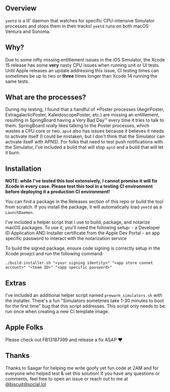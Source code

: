 ## Overview
`yeetd` is a lil' daemon that watches for specific CPU-intensive Simulator processes and stops them in their tracks! `yeetd` runs on both macOS Ventura and Sonoma.

## Why?
Due to some nifty missing entitlement issues in the iOS Simulator, the Xcode 15 release has some **very** nasty CPU issues when running unit or UI tests. Until Apple releases an update addressing this issue, CI testing times can sometimes be up to two or **three** times longer than Xcode 14 running the same tests.

## What are the processes?
During my testing, I found that a handful of *Poster processes (AegirPoster, ExtragalacticPoster, KaleidoscopePoster, etc.) are missing an entitlement, resulting in SpringBoard having a Very Bad Day™ every time it tries to talk to them. SpringBoard *really* likes talking to the Poster processes, which wastes a CPU core or two. `apsd` also has issues because it believes it needs to activate itself (I could be mistaken, but I don't think that the Simulator can activate itself with APNS). For folks that need to test push notifications with the Simulator, I've included a build that will stop `apsd` and a build that will let it burn.

## Installation
**NOTE: while I've tested this tool extensively, I cannot promise it will fix Xcode in every case. Please test this tool in a testing CI environment before deploying it a production CI environment!**

You can find a package in the Releases section of this repo or build the tool from scratch. If you install the package, it will automatically load `yeetd` as a `LaunchDaemon`.

I've included a helper script that I use to build, package, and notarize macOS packages. To use it, you'll need the following setup:
    - a Developer ID Application AND Installer certificate from the Apple Dev Portal
    - an app specific password to interact with the notarization service

To build the signed package, ensure code signing is correctly setup in the Xcode proejct and run the following command:
```
./build-installer.sh "<your signing identity>" "<app store connet account>" "<team ID>" "<app specific password>"
```

## Extras
I've included an additional helper script named `prewarm_simulators.sh` with the installer. There's a fun "Simulators sometimes take 1-30 minutes to boot for the first time" bug that this script addresses. This script only needs to be run once when creating a new CI template image.

## Apple Folks
Please check out FB13187399 and release a fix ASAP ❤️

## Thanks
Thanks to Saagar for helping me write goofy yet fun code at 2AM and for everyone who helped test & vet this solution! If you have any questions or comments, feel free to open an issue or reach out to me at [@biscuit@social.lol](https://social.lol/@biscuit)
